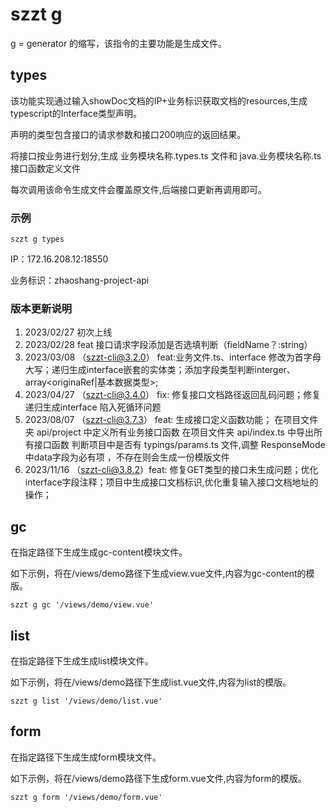 <script setup>
import imagePreview from '@/global/components/imagePreview.vue'
import demo01 from './demo01.png'
import gc from './gc.png'
import form from './form.png'
import list from './list.png'
</script>
# szzt g

g = generator 的缩写，该指令的主要功能是生成文件。


## types

该功能实现通过输入showDoc文档的IP+业务标识获取文档的resources,生成typescript的Interface类型声明。

声明的类型包含接口的请求参数和接口200响应的返回结果。

将接口按业务进行划分,生成 业务模块名称.types.ts 文件和 java.业务模块名称.ts 接口函数定义文件

每次调用该命令生成文件会覆盖原文件,后端接口更新再调用即可。


### 示例

``` node 
szzt g types 
```

<imagePreview :data="[demo01]"></imagePreview>

IP：172.16.208.12:18550

业务标识：zhaoshang-project-api

### 版本更新说明
1. 2023/02/27 初次上线
2. 2023/02/28 feat 接口请求字段添加是否选填判断（fieldName？:string）
3. 2023/03/08 （szzt-cli@3.2.0） feat:业务文件.ts、interface 修改为首字母大写；递归生成interface嵌套的实体类；添加字段类型判断interger、array<originaRef|基本数据类型>;
4. 2023/04/27 （szzt-cli@3.4.0） fix: 修复接口文档路径返回乱码问题；修复递归生成interface 陷入死循环问题
5. 2023/08/07 （szzt-cli@3.7.3）
feat: 生成接口定义函数功能； 
在项目文件夹 api/project 中定义所有业务接口函数
在项目文件夹 api/index.ts 中导出所有接口函数
判断项目中是否有 typings/params.ts 文件,调整 ResponseMode 中data字段为必有项  ，不存在则会生成一份模版文件
6. 2023/11/16 （szzt-cli@3.8.2）feat: 修复GET类型的接口未生成问题；优化interface字段注释；项目中生成接口文档标识,优化重复输入接口文档地址的操作；

## gc

在指定路径下生成生成gc-content模块文件。

如下示例，将在/views/demo路径下生成view.vue文件,内容为gc-content的模版。

``` node 
szzt g gc '/views/demo/view.vue'
```

<imagePreview :data="[gc]"></imagePreview>


## list

在指定路径下生成生成list模块文件。

如下示例，将在/views/demo路径下生成list.vue文件,内容为list的模版。

``` node 
szzt g list '/views/demo/list.vue'
```

<imagePreview :data="[list]"></imagePreview>

## form

在指定路径下生成生成form模块文件。

如下示例，将在/views/demo路径下生成form.vue文件,内容为form的模版。

``` node 
szzt g form '/views/demo/form.vue'
```

<imagePreview :data="[form]"></imagePreview>
